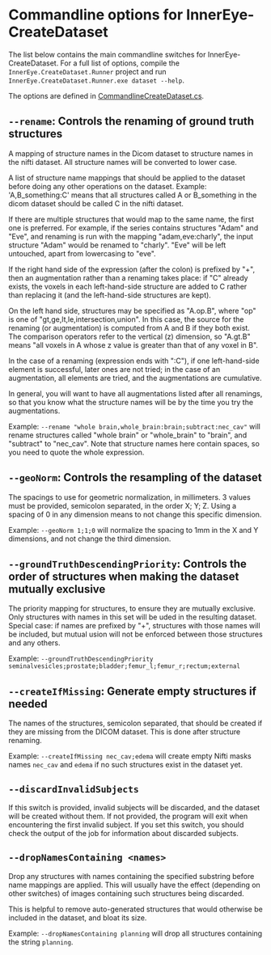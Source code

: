 # Commandline options for InnerEye-CreateDataset

The list below contains the main commandline switches for InnerEye-CreateDataset. For a full list of options, compile
the `InnerEye.CreateDataset.Runner` project and run `InnerEye.CreateDataset.Runner.exe dataset --help`.

The options are defined in [CommandlineCreateDataset.cs](https://github.com/microsoft/InnerEye-CreateDataset/blob/main/Source/projects/InnerEye.CreateDataset.Core/Commandline/CommandlineCreateDataset.cs).

## `--rename`: Controls the renaming of ground truth structures

A mapping of structure names in the Dicom dataset to structure names in the nifti dataset.
All structure names will be converted to lower case.

A list of structure name mappings that should be applied to the dataset before doing any other operations on the dataset. 
Example: 'A,B_something:C' means that all structures called A or B_something in the dicom dataset should be called C 
in the nifti dataset.

If there are multiple structures that would map to the same name, the first one is preferred. For example, if the series
contains structures "Adam" and "Eve", and renaming is run with the mapping "adam,eve:charly", the input structure
"Adam" would be renamed to "charly". "Eve" will be left untouched, apart from lowercasing to "eve".

If the right hand side of the expression (after the colon) is prefixed by "+", then an augmentation rather than a
renaming takes place: if "C" already exists, the voxels in each left-hand-side structure are added to C rather than
replacing it (and the left-hand-side structures are kept).

On the left hand side, structures may be specified as "A.op.B", where "op" is one of "gt,ge,lt,le,intersection,union".
In this case, the source for the renaming (or augmentation) is computed from A and B if they both exist. The comparison
operators refer to the vertical (z) dimension, so "A.gt.B" means "all voxels in A whose z value is greater than that of
any voxel in B".

In the case of a renaming (expression ends with ":C"), if one left-hand-side element is successful, later ones are
not tried; in the case of an augmentation, all elements are tried, and the augmentations are cumulative.

In general, you will want to have all augmentations listed after all renamings, so that you know what the structure
names will be by the time you try the augmentations.

Example: `--rename "whole brain,whole_brain:brain;subtract:nec_cav"` will rename structures called "whole brain" or "whole_brain" to "brain", and "subtract" to "nec_cav". Note that structure names here contain spaces, so you need to quote the whole expression.

## `--geoNorm`: Controls the resampling of the dataset

The spacings to use for geometric normalization, in millimeters.
3 values must be provided, semicolon separated, in the order X; Y; Z.
Using a spacing of 0 in any dimension means to not change this specific dimension.

Example: `--geoNorm 1;1;0` will normalize the spacing to 1mm in the X and Y dimensions, and not change the third dimension.

## `--groundTruthDescendingPriority`: Controls the order of structures when making the dataset mutually exclusive

The priority mapping for structures, to ensure they are mutually exclusive. Only structures with names in this set will be uded in the
resulting dataset. Special case: if names are prefixed by "+", structures with those names will be included, but mutual usion will not be
enforced between those structures and any others.

Example: `--groundTruthDescendingPriority seminalvesicles;prostate;bladder;femur_l;femur_r;rectum;external`

## `--createIfMissing`: Generate empty structures if needed

The names of the structures, semicolon separated, that should be created if they are missing from the DICOM dataset.
This is done after structure renaming.

Example: `--createIfMissing nec_cav;edema` will create empty Nifti masks names `nec_cav` and `edema` if no such structures
exist in the dataset yet.

## `--discardInvalidSubjects`

If this switch is provided, invalid subjects will be discarded, and the dataset
will be created without them. If not provided, the program will exit when encountering the first invalid subject.
If you set this switch, you should check the output of the job for information about discarded subjects.

## `--dropNamesContaining <names>`

Drop any structures with names containing the specified substring before name mappings are applied. This will usually have the
effect (depending on other switches) of images containing such structures being discarded.

This is helpful to remove auto-generated structures that would otherwise be included in the dataset, and bloat its size.

Example: `--dropNamesContaining planning` will drop all structures containing the string `planning`.
